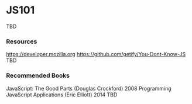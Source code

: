# JS101
TBD



### Resources
https://developer.mozilla.org
https://github.com/getify/You-Dont-Know-JS
TBD

### Recommended Books
JavaScript: The Good Parts (Douglas Crockford) 2008
Programming JavaScript Applications (Eric Elliott) 2014
TBD
